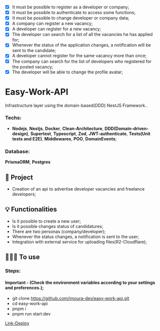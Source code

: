 - [x] It must be possible to register as a developer or company;
- [x] It must be possible to authenticate to access some functions;
- [x] It must be possible to change developer or company data;
- [x] A company can register a new vacancy;
- [x] A developer can register for a new vacancy;
- [x] The developer can search for a list of all the vacancies he has applied for;
- [x] Whenever the status of the application changes, a notification will be sent to the candidate;
- [x] A developer cannot register for the same vacancy more than once;
- [x] The company can search for the list of developers who registered for the posted vacancy;
- [x] The developer will be able to change the profile avatar;

# Easy-Work-API
Infrastructure layer using the domain-based(DDD) NestJS Framework..

### Techs:
- **Nodejs**, **Nestjs**, **Docker**, **Clean-Architecture**, **DDD(Domain-driven-design)**, **Supertest**, **Typescript**, **Zod**, **JWT-authenticate**, **Tests(Unit tests and E2E)**, **Middlewares**, **POO**, **DomainEvents**;

### Database:
**PrismaORM**, **Postgres**

## 📁 Project

- Creation of an api to advertise developer vacancies and freelance developers;

## 💡 Functionalities

- Is it possible to create a new user;
- Is it possible changes status of candidatures;
- There are two personas (company/developer);
- Whenever the status changes, a notification is sent to the user;
- Integration with external service for uploading files(R2-Cloudflare);


## 👨🏽‍💻 To use
### Steps:
#### Important - (Check the environment variables according to your settings and preferences.);

- git clone https://github.com/jmoura-dev/easy-work-api.git
- cd easy-work-api
- pnpm i
- pnpm run start:dev

[Link-Deploy](https://easy-work.onrender.com)
